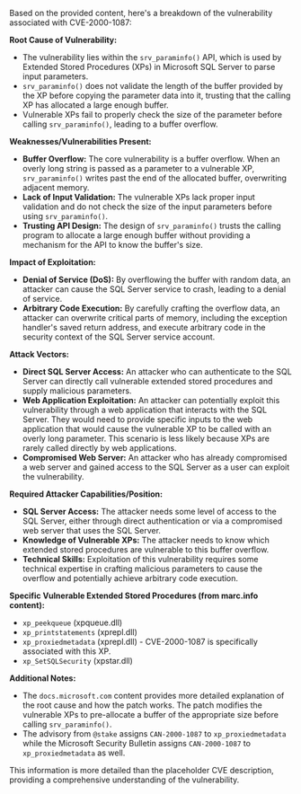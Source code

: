 Based on the provided content, here's a breakdown of the vulnerability associated with CVE-2000-1087:

**Root Cause of Vulnerability:**

- The vulnerability lies within the `srv_paraminfo()` API, which is used by Extended Stored Procedures (XPs) in Microsoft SQL Server to parse input parameters.
- `srv_paraminfo()` does not validate the length of the buffer provided by the XP before copying the parameter data into it, trusting that the calling XP has allocated a large enough buffer.
- Vulnerable XPs fail to properly check the size of the parameter before calling `srv_paraminfo()`, leading to a buffer overflow.

**Weaknesses/Vulnerabilities Present:**

- **Buffer Overflow:** The core vulnerability is a buffer overflow. When an overly long string is passed as a parameter to a vulnerable XP, `srv_paraminfo()` writes past the end of the allocated buffer, overwriting adjacent memory.
- **Lack of Input Validation:** The vulnerable XPs lack proper input validation and do not check the size of the input parameters before using `srv_paraminfo()`.
- **Trusting API Design:** The design of `srv_paraminfo()` trusts the calling program to allocate a large enough buffer without providing a mechanism for the API to know the buffer's size.

**Impact of Exploitation:**

- **Denial of Service (DoS):** By overflowing the buffer with random data, an attacker can cause the SQL Server service to crash, leading to a denial of service.
- **Arbitrary Code Execution:** By carefully crafting the overflow data, an attacker can overwrite critical parts of memory, including the exception handler's saved return address, and execute arbitrary code in the security context of the SQL Server service account.

**Attack Vectors:**

- **Direct SQL Server Access:** An attacker who can authenticate to the SQL Server can directly call vulnerable extended stored procedures and supply malicious parameters.
- **Web Application Exploitation:** An attacker can potentially exploit this vulnerability through a web application that interacts with the SQL Server. They would need to provide specific inputs to the web application that would cause the vulnerable XP to be called with an overly long parameter. This scenario is less likely because XPs are rarely called directly by web applications.
- **Compromised Web Server:** An attacker who has already compromised a web server and gained access to the SQL Server as a user can exploit the vulnerability.

**Required Attacker Capabilities/Position:**

- **SQL Server Access:** The attacker needs some level of access to the SQL Server, either through direct authentication or via a compromised web server that uses the SQL Server.
- **Knowledge of Vulnerable XPs:** The attacker needs to know which extended stored procedures are vulnerable to this buffer overflow.
- **Technical Skills:** Exploitation of this vulnerability requires some technical expertise in crafting malicious parameters to cause the overflow and potentially achieve arbitrary code execution.

**Specific Vulnerable Extended Stored Procedures (from marc.info content):**

-   `xp_peekqueue` (xpqueue.dll)
-   `xp_printstatements` (xprepl.dll)
-   `xp_proxiedmetadata` (xprepl.dll) - CVE-2000-1087 is specifically associated with this XP.
-   `xp_SetSQLSecurity` (xpstar.dll)

**Additional Notes:**

- The `docs.microsoft.com` content provides more detailed explanation of the root cause and how the patch works. The patch modifies the vulnerable XPs to pre-allocate a buffer of the appropriate size before calling `srv_paraminfo()`.
- The advisory from `@stake` assigns  `CAN-2000-1087` to `xp_proxiedmetadata` while the Microsoft Security Bulletin assigns  `CAN-2000-1087` to `xp_proxiedmetadata` as well.

This information is more detailed than the placeholder CVE description, providing a comprehensive understanding of the vulnerability.